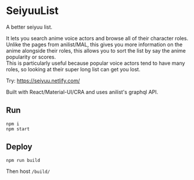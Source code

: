 # SeiyuuList

A better seiyuu list.  


It lets you search anime voice actors and browse all of their character roles. Unlike the pages from anilist/MAL, this gives you more information on the anime alongside their roles, this allows you to sort the list by say the anime popularity or scores.   
This is particularly useful because popular voice actors tend to have many roles, so looking at their super long list can get you lost.  


Try: https://seiyuu.netlify.com/  


Built with React/Material-UI/CRA and uses anilist's graphql API.  


## Run
```
npm i
npm start
```

## Deploy
```
npm run build
```
Then host `/build/`
